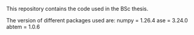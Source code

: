This repository contains the code used in the BSc thesis.

The version of different packages used are:
numpy = 1.26.4
ase = 3.24.0
abtem = 1.0.6
